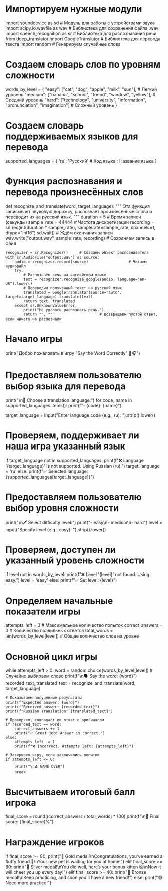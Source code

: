 # Импортируем нужные модули
import sounddevice as sd              # Модуль для работы с устройствами звука
import scipy.io.wavfile as wav        # Библиотека для сохранения файла .wav
import speech_recognition as sr      # Библиотека для распознавания речи
from deep_translator import GoogleTranslator  # Библиотека для перевода текста
import random                        # Генерируем случайные слова

# Создаем словарь слов по уровням сложности
words_by_level = {
    "easy": ["cat", "dog", "apple", "milk", "sun"],       # Легкий уровень
    "medium": ["banana", "school", "friend", "window", "yellow"],   # Средний уровень
    "hard": ["technology", "university", "information", "pronunciation", "imagination"]  # Сложный уровень
}

# Создаем словарь поддерживаемых языков для перевода
supported_languages = {
    'ru': 'Русский'           # Код языка : Название языка
}

# Функция распознавания и перевода произнесённых слов
def recognize_and_translate(word, target_language):
    """
    Эта функция записывает звуковую дорожку,
    распознаёт произнесённые слова и переводит их на русский язык.
    """
    duration = 5                      # Время записи (секунды)
    sample_rate = 44444               # Частота дискретизации
    recording = sd.rec(int(duration * sample_rate), samplerate=sample_rate, channels=1, dtype="int16")
    sd.wait()                          # Ждём окончания записи
    wav.write("output.wav", sample_rate, recording)  # Сохраняем запись в файл

    recognizer = sr.Recognizer()     # Создаем объект распознавателя
    with sr.AudioFile("output.wav") as source:
        audio = recognizer.record(source)                  # Читаем аудиофайл
        try:
            # Распознаём речь на английском языке
            text = recognizer.recognize_google(audio, language="en-US").lower()
            # Переводим полученный текст на русский язык
            translated = GoogleTranslator(source='auto', target=target_language).translate(text)
            return text, translated
        except sr.UnknownValueError:
            print("Не удалось распознать речь.")
            return "", ""                     # Возвращаем пустой ответ, если ничего не распознали

# Начало игры
print("Добро пожаловать в игру \"Say the Word Correctly\" 🎤🎧")

# Предоставляем пользователю выбор языка для перевода
print("\n📌 Choose a translation language:")
for code, name in supported_languages.items():
    print(f"- {code}: {name}")

target_language = input("Enter language code (e.g., ru): ").strip().lower()

# Проверяем, поддерживает ли наша игра указанный язык
if target_language not in supported_languages:
    print(f"❌ Language '{target_language}' is not supported. Using Russian (ru).")
    target_language = 'ru'
else:
    print(f"✅ Selected language: {supported_languages[target_language]}")

# Предоставляем пользователю выбор уровня сложности
print("\n🖊️ Select difficulty level:")
print("- easy\n- medium\n- hard")
level = input("Specify level (e.g., easy): ").strip().lower()

# Проверяем, доступен ли указанный уровень сложности
if level not in words_by_level:
    print(f"❌ Level '{level}' not found. Using easy.")
    level = 'easy'
else:
    print(f"✅ Set level: {level}")

# Определяем начальные показатели игры
attempts_left = 3                   # Максимальное количество попыток
correct_answers = 0                # Количество правильных ответов
total_words = len(words_by_level[level])  # Общее количество слов на уровне

# Основной цикл игры
while attempts_left > 0:
    word = random.choice(words_by_level[level])  # Случайно выбираем слово
    print(f"\n🗣️ Say the word: {word}")
    recorded_text, translated_text = recognize_and_translate(word, target_language)

    # Показываем полученные результаты
    print(f"Expected answer: {word}")
    print(f"Received answer: {recorded_text}")
    print(f"Russian Translation: {translated_text}")

    # Проверяем, совпадает ли ответ с оригиналом
    if recorded_text == word:
        correct_answers += 1
        print("✅ Great job! Answer is correct.")
    else:
        attempts_left -= 1
        print(f"❌ Incorrect. Attempts left: {attempts_left}")

    # Завершаем игру, если закончились попытки
    if attempts_left <= 0:
        print("\n⛳️ GAME OVER")
        break

# Высчитываем итоговый балл игрока
final_score = round((correct_answers / total_words) * 100)
print(f"\n👑 Final score: {final_score}%")

# Награждение игроков
if final_score >= 80:
    print("🥇 Gold medal!\nCongratulations, you’ve earned a fluffy friend 🐾\nYour new pet is waiting for you at home!")
elif final_score >= 60:
    print("🥈 Silver medal!\nYou did well, here’s your bonus kitten 🐱\nNow it will cheer you up every day!")
elif final_score >= 40:
    print("🥉 Bronze medal!\nKeep practicing, and soon you'll have a new friend!")
else:
    print("😅 Need more practice!")
